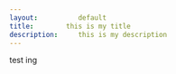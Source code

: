 ```yaml
---
layout:          default
title:        this is my title
description:     this is my description
---
```


test
ing
